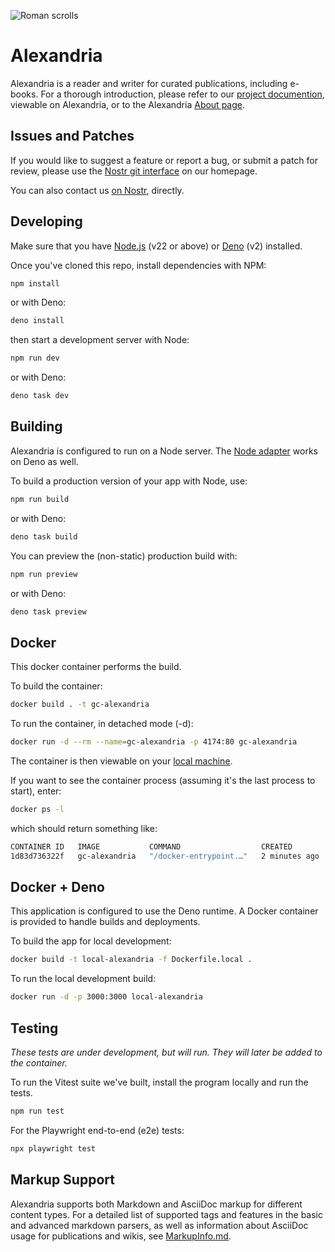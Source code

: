 ![Roman scrolls](https://i.nostr.build/M5qXa.jpg) 

# Alexandria

Alexandria is a reader and writer for curated publications, including e-books.
For a thorough introduction, please refer to our [project documention](https://next-alexandria.gitcitadel.eu/publication?d=gitcitadel-project-documentation-by-stella-v-1), viewable on Alexandria, or to the Alexandria [About page](https://next-alexandria.gitcitadel.eu/about).

## Issues and Patches

If you would like to suggest a feature or report a bug, or submit a patch for review, please use the [Nostr git interface](https://gitcitadel.com/r/naddr1qvzqqqrhnypzplfq3m5v3u5r0q9f255fdeyz8nyac6lagssx8zy4wugxjs8ajf7pqyt8wumn8ghj7ur4wfcxcetjv4kxz7fwvdhk6tcqpfqkcetcv9hxgunfvyamcf5z) on our homepage.

You can also contact us [on Nostr](https://njump.me/nprofile1qqsggm4l0xs23qfjwnkfwf6fqcs66s3lz637gaxhl4nwd2vtle8rnfqprfmhxue69uhhg6r9vehhyetnwshxummnw3erztnrdaks5zhueg), directly.

## Developing

Make sure that you have [Node.js](https://nodejs.org/en/download/package-manager) (v22 or above) or [Deno](https://docs.deno.com/runtime/getting_started/installation/) (v2) installed.

Once you've cloned this repo, install dependencies with NPM:
```bash
npm install
```

or with Deno:
```bash
deno install
```

then start a development server with Node:
```bash
npm run dev
```

or with Deno:
```bash
deno task dev
```

## Building

Alexandria is configured to run on a Node server.  The [Node adapter](https://svelte.dev/docs/kit/adapter-node) works on Deno as well.

To build a production version of your app with Node, use:
```bash
npm run build
```

or with Deno:
```bash
deno task build
```

You can preview the (non-static) production build with:
```bash
npm run preview
```

or with Deno:
```bash
deno task preview
```

## Docker

This docker container performs the build.

To build the container:
```bash
docker build . -t gc-alexandria
```

To run the container, in detached mode (-d):
```bash
docker run -d --rm --name=gc-alexandria -p 4174:80 gc-alexandria
```

The container is then viewable on your [local machine](http://localhost:4174).

If you want to see the container process (assuming it's the last process to start), enter:

```bash
docker ps -l
```

which should return something like: 

```bash
CONTAINER ID   IMAGE           COMMAND                  CREATED         STATUS         PORTS                                     NAMES
1d83d736322f   gc-alexandria   "/docker-entrypoint.…"   2 minutes ago   Up 2 minutes   0.0.0.0:4174->80/tcp, [::]:4174->80/tcp   gc-alexandria
```

## Docker + Deno

This application is configured to use the Deno runtime.  A Docker container is provided to handle builds and deployments.

To build the app for local development:
```bash
docker build -t local-alexandria -f Dockerfile.local .
```

To run the local development build:
```bash
docker run -d -p 3000:3000 local-alexandria
```

## Testing

*These tests are under development, but will run. They will later be added to the container.*

To run the Vitest suite we've built, install the program locally and run the tests.
```bash
npm run test
```

For the Playwright end-to-end (e2e) tests:
```bash
npx playwright test
```

## Markup Support

Alexandria supports both Markdown and AsciiDoc markup for different content types. For a detailed list of supported tags and features in the basic and advanced markdown parsers, as well as information about AsciiDoc usage for publications and wikis, see [MarkupInfo.md](src/lib/utils/markup/MarkupInfo.md).